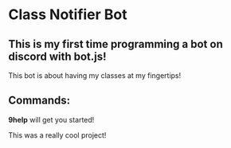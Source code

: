 # Class Notifier Bot
## This is my first time programming a bot on discord with bot.js!

This bot is about having my classes at my fingertips!

## Commands:
 **9help** will get you started!

 This was a really cool project!
